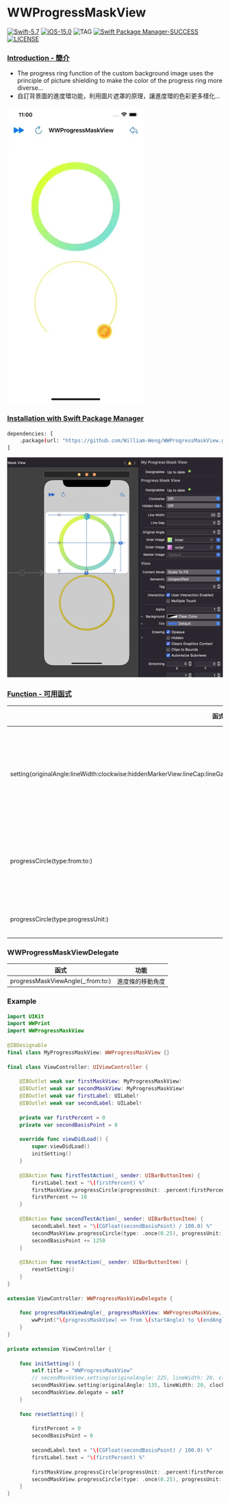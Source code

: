 # WWProgressMaskView

[![Swift-5.7](https://img.shields.io/badge/Swift-5.7-orange.svg?style=flat)](https://developer.apple.com/swift/) [![iOS-15.0](https://img.shields.io/badge/iOS-15.0-pink.svg?style=flat)](https://developer.apple.com/swift/) ![TAG](https://img.shields.io/github/v/tag/William-Weng/WWProgressMaskView) [![Swift Package Manager-SUCCESS](https://img.shields.io/badge/Swift_Package_Manager-SUCCESS-blue.svg?style=flat)](https://developer.apple.com/swift/) [![LICENSE](https://img.shields.io/badge/LICENSE-MIT-yellow.svg?style=flat)](https://developer.apple.com/swift/)

### [Introduction - 簡介](https://swiftpackageindex.com/William-Weng)
- The progress ring function of the custom background image uses the principle of picture shielding to make the color of the progress ring more diverse...
- 自訂背景圖的進度環功能，利用圖片遮罩的原理，讓進度環的色彩更多樣化…

![](./Example.webp)

### [Installation with Swift Package Manager](https://medium.com/彼得潘的-swift-ios-app-開發問題解答集/使用-spm-安裝第三方套件-xcode-11-新功能-2c4ffcf85b4b)
```bash
dependencies: [
    .package(url: "https://github.com/William-Weng/WWProgressMaskView.git", .upToNextMajor(from: "1.4.1"))
]
```

![](./IBDesignable.png)

### [Function - 可用函式](https://ezgif.com/video-to-webp)
|函式|功能|
|-|-|
|setting(originalAngle:lineWidth:clockwise:hiddenMarkerView:lineCap:lineGap:innerImage:outerImage:markerImage:innerStartAngle:innerEndAngle:)|設定一些初始值 => 會重畫|
|progressCircle(type:from:to:)|畫進度條 (以角度為準)|
|progressCircle(type:progressUnit:)|畫進度條|

### WWProgressMaskViewDelegate
|函式|功能|
|-|-|
|progressMaskViewAngle(_:from:to:)|進度條的移動角度|

### Example
```swift
import UIKit
import WWPrint
import WWProgressMaskView

@IBDesignable
final class MyProgressMaskView: WWProgressMaskView {}

final class ViewController: UIViewController {

    @IBOutlet weak var firstMaskView: MyProgressMaskView!
    @IBOutlet weak var secondMaskView: MyProgressMaskView!
    @IBOutlet weak var firstLabel: UILabel!
    @IBOutlet weak var secondLabel: UILabel!
    
    private var firstPercent = 0
    private var secondBasisPoint = 0
    
    override func viewDidLoad() {
        super.viewDidLoad()
        initSetting()
    }
    
    @IBAction func firstTestAction(_ sender: UIBarButtonItem) {
        firstLabel.text = "\(firstPercent) %"
        firstMaskView.progressCircle(progressUnit: .percent(firstPercent))
        firstPercent += 10
    }
    
    @IBAction func secondTestAction(_ sender: UIBarButtonItem) {
        secondLabel.text = "\(CGFloat(secondBasisPoint) / 100.0) %"
        secondMaskView.progressCircle(type: .once(0.25), progressUnit: .basisPoint(secondBasisPoint))
        secondBasisPoint += 1250
    }
    
    @IBAction func resetAction(_ sender: UIBarButtonItem) {
        resetSetting()
    }
}

extension ViewController: WWProgressMaskViewDelegate {
    
    func progressMaskViewAngle(_ progressMaskView: WWProgressMaskView, from startAngle: CGFloat, to endAngle: CGFloat) {
        wwPrint("\(progressMaskView) => from \(startAngle) to \(endAngle)")
    }
}

private extension ViewController {
    
    func initSetting() {
        self.title = "WWProgressMaskView"
        // secondMaskView.setting(originalAngle: 225, lineWidth: 20, clockwise: false, lineCap: .round, lineGap: -18, innerStartAngle: 225, innerEndAngle: 495)
        secondMaskView.setting(originalAngle: 135, lineWidth: 20, clockwise: true, hiddenMarkerView: false, lineCap: .round, lineGap: -18, markerImage: UIImage(named: "dollar"), innerStartAngle: 135, innerEndAngle: -135)
        secondMaskView.delegate = self
    }
        
    func resetSetting() {
        
        firstPercent = 0
        secondBasisPoint = 0
        
        secondLabel.text = "\(CGFloat(secondBasisPoint) / 100.0) %"
        firstLabel.text = "\(firstPercent) %"

        firstMaskView.progressCircle(progressUnit: .percent(firstPercent))
        secondMaskView.progressCircle(type: .once(0.25), progressUnit: .basisPoint(secondBasisPoint))
    }
}
```

